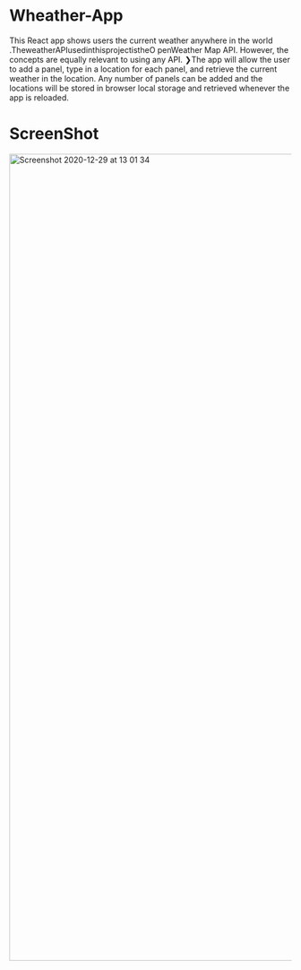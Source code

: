 # Wheather-App

 ​This React app shows users the current weather anywhere in the world
 .TheweatherAPIusedinthisprojectistheO​ penWeather Map API.​ However, the concepts are equally relevant to using any API.
❯​The app will allow the user to add a panel, type in a location for each panel,
and retrieve the current weather in the location.
Any number of panels can be added and the locations will be stored in browser local storage and retrieved whenever the app is reloaded.

# ScreenShot


<img width="1440" alt="Screenshot 2020-12-29 at 13 01 34" src="https://user-images.githubusercontent.com/43652071/103331207-ccfce480-4a8a-11eb-90b5-ce70d0274441.png">
